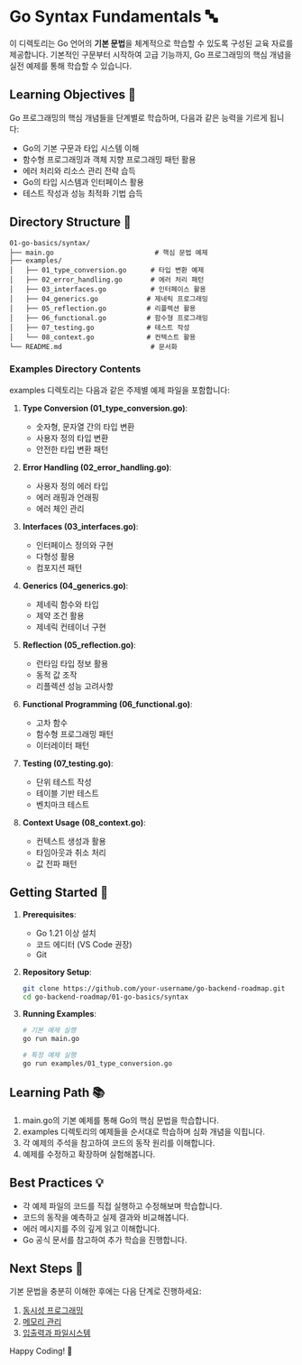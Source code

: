 # Go Syntax Fundamentals 🔤

이 디렉토리는 Go 언어의 **기본 문법**을 체계적으로 학습할 수 있도록 구성된 교육 자료를 제공합니다. 기본적인 구문부터 시작하여 고급 기능까지, Go 프로그래밍의 핵심 개념을 실전 예제를 통해 학습할 수 있습니다.

## Learning Objectives 🎯

Go 프로그래밍의 핵심 개념들을 단계별로 학습하며, 다음과 같은 능력을 기르게 됩니다:

- Go의 기본 구문과 타입 시스템 이해
- 함수형 프로그래밍과 객체 지향 프로그래밍 패턴 활용
- 에러 처리와 리소스 관리 전략 습득
- Go의 타입 시스템과 인터페이스 활용
- 테스트 작성과 성능 최적화 기법 습득

## Directory Structure 📁

```plaintext
01-go-basics/syntax/
├── main.go                         # 핵심 문법 예제
├── examples/
│   ├── 01_type_conversion.go      # 타입 변환 예제
│   ├── 02_error_handling.go       # 에러 처리 패턴
│   ├── 03_interfaces.go           # 인터페이스 활용
│   ├── 04_generics.go            # 제네릭 프로그래밍
│   ├── 05_reflection.go          # 리플렉션 활용
│   ├── 06_functional.go          # 함수형 프로그래밍
│   ├── 07_testing.go             # 테스트 작성
│   └── 08_context.go             # 컨텍스트 활용
└── README.md                      # 문서화
```

### Examples Directory Contents

examples 디렉토리는 다음과 같은 주제별 예제 파일을 포함합니다:

1. **Type Conversion (01_type_conversion.go)**:
   - 숫자형, 문자열 간의 타입 변환
   - 사용자 정의 타입 변환
   - 안전한 타입 변환 패턴

2. **Error Handling (02_error_handling.go)**:
   - 사용자 정의 에러 타입
   - 에러 래핑과 언래핑
   - 에러 체인 관리

3. **Interfaces (03_interfaces.go)**:
   - 인터페이스 정의와 구현
   - 다형성 활용
   - 컴포지션 패턴

4. **Generics (04_generics.go)**:
   - 제네릭 함수와 타입
   - 제약 조건 활용
   - 제네릭 컨테이너 구현

5. **Reflection (05_reflection.go)**:
   - 런타임 타입 정보 활용
   - 동적 값 조작
   - 리플렉션 성능 고려사항

6. **Functional Programming (06_functional.go)**:
   - 고차 함수
   - 함수형 프로그래밍 패턴
   - 이터레이터 패턴

7. **Testing (07_testing.go)**:
   - 단위 테스트 작성
   - 테이블 기반 테스트
   - 벤치마크 테스트

8. **Context Usage (08_context.go)**:
   - 컨텍스트 생성과 활용
   - 타임아웃과 취소 처리
   - 값 전파 패턴

## Getting Started 🚀

1. **Prerequisites**:
   - Go 1.21 이상 설치
   - 코드 에디터 (VS Code 권장)
   - Git

2. **Repository Setup**:
   ```bash
   git clone https://github.com/your-username/go-backend-roadmap.git
   cd go-backend-roadmap/01-go-basics/syntax
   ```

3. **Running Examples**:
   ```bash
   # 기본 예제 실행
   go run main.go

   # 특정 예제 실행
   go run examples/01_type_conversion.go
   ```

## Learning Path 📚

1. main.go의 기본 예제를 통해 Go의 핵심 문법을 학습합니다.
2. examples 디렉토리의 예제들을 순서대로 학습하며 심화 개념을 익힙니다.
3. 각 예제의 주석을 참고하여 코드의 동작 원리를 이해합니다.
4. 예제를 수정하고 확장하며 실험해봅니다.

## Best Practices 💡

- 각 예제 파일의 코드를 직접 실행하고 수정해보며 학습합니다.
- 코드의 동작을 예측하고 실제 결과와 비교해봅니다.
- 에러 메시지를 주의 깊게 읽고 이해합니다.
- Go 공식 문서를 참고하여 추가 학습을 진행합니다.

## Next Steps 🎯

기본 문법을 충분히 이해한 후에는 다음 단계로 진행하세요:

1. [동시성 프로그래밍](../concurrency/README.md)
2. [메모리 관리](../memory-management/README.md)
3. [입출력과 파일시스템](../io-filesystem/README.md)

Happy Coding! 🚀
